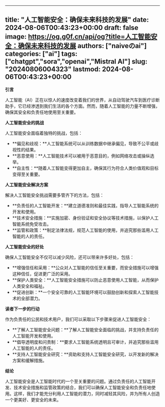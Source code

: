 
---
title: "人工智能安全：确保未来科技的发展"
date: 2024-08-06T00:43:23+00:00
draft: false
image: https://og.g0f.cn/api/og?title=人工智能安全：确保未来科技的发展
authors: ["naiveのai"]
categories: ["ai"]
tags: ["chatgpt","sora","openai","Mistral AI"]
slug: "20240806004323"
lastmod: 2024-08-06T00:43:23+00:00
---
**引言**

人工智能（AI）正在以惊人的速度改变着我们的世界，从自动驾驶汽车到医疗诊断助手，它已经渗透到我们生活的各个方面。然而，随着人工智能的力量不断增强，确保其安全和负责任地使用至关重要。

**人工智能安全的挑战**

人工智能安全面临着独特的挑战，包括：

* **偏见和歧视：**人工智能系统可以从训练数据中继承偏见，导致不公平或歧视性的结果。
* **恶意使用：**人工智能技术可以被用于恶意目的，例如网络攻击或操纵选举。
* **自主性：**随着人工智能变得更加自主，确保其行为符合人类价值观和目标变得至关重要。

**人工智能安全解决方案**

解决人工智能安全挑战需要多管齐下的方法，包括：

* **负责任的人工智能开发：**建立道德准则和最佳实践，指导人工智能系统的开发和使用。
* **技术安全措施：**实施加密、身份验证和安全协议等技术措施，以保护人工智能系统免受攻击。
* **监管和政策：**制定法律法规，规范人工智能的使用，并追究那些滥用人工智能的人的责任。

**人工智能安全的好处**

确保人工智能安全不仅可以减少风险，还可以带来许多好处，包括：

* **增强信任和采用：**公众对人工智能的信任至关重要，而安全措施可以增强这种信任，促进更广泛的采用。
* **保护人类安全：**人工智能安全措施可以防止恶意使用人工智能，从而保护人类安全和福祉。
* **促进创新：**一个安全可靠的人工智能环境可以鼓励创新和探索人工智能技术的全部潜力。

**读者下一步的行动**

作为负责任的公民和技术用户，我们可以采取以下步骤来促进人工智能安全：

* **了解人工智能安全问题：**了解人工智能安全面临的挑战，并支持负责任的人工智能开发和使用。
* **倡导透明度和问责制：**要求人工智能系统透明且可审计，并追究那些滥用人工智能的人的责任。
* **支持人工智能安全研究：**资助和支持人工智能安全研究，以开发新的解决方案和缓解措施。

**结论**

人工智能安全是人工智能时代的一个至关重要的问题。通过负责任的人工智能开发、技术安全措施和监管政策的结合，我们可以确保人工智能安全和负责任地使用。这样，我们才能充分利用人工智能的潜力，同时减轻其风险，并为所有人创造一个更美好、更安全的未来。